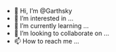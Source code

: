 - 👋 Hi, I’m @Garthsky
- 👀 I’m interested in ...
- 🌱 I’m currently learning ...
- 💞️ I’m looking to collaborate on ...
- 📫 How to reach me ...

<!---
Garthsky/Garthsky is a ✨ special ✨ repository because its `README.md` (this file) appears on your GitHub profile.
You can click the Preview link to take a look at your changes.
--->
